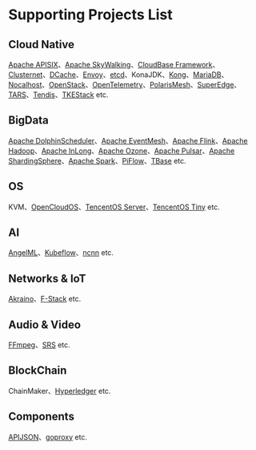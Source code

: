 # Supporting Projects List

## Cloud Native

[Apache APISIX](https://wgithub.com/apache/apisix-dashboard)、[Apache SkyWalking](https://github.com/apache/skywalking)、[CloudBase Framework](https://github.com/Tencent/cloudbase-framework)、[Clusternet](https://github.com/clusternet/clusternet)、[DCache](https://github.com/Tencent/DCache)、[Envoy](https://github.com/envoyproxy/envoy)、[etcd](https://github.com/etcd-io/etcd)、KonaJDK、[Kong](https://github.com/Kong/kong)、[MariaDB](https://github.com/MariaDB)、[Nocalhost](https://github.com/nocalhost/nocalhost)、[OpenStack](https://github.com/openstack/openstack)、[OpenTelemetry](https://github.com/open-telemetry)、[PolarisMesh](https://github.com/polarismesh)、[SuperEdge](https://github.com/superedge/superedge)、[TARS](https://github.com/TarsCloud/Tars)、[Tendis](https://github.com/Tencent/Tendis)、[TKEStack](https://github.com/tkestack) etc.

## BigData

[Apache DolphinScheduler](https://github.com/apache/dolphinscheduler)、[Apache EventMesh](https://github.com/apache/incubator-eventmesh)、[Apache Flink](https://github.com/apache/flink)、[Apache Hadoop](https://github.com/apache/hadoop)、[Apache InLong](https://github.com/apache/incubator-inlong)、[Apache Ozone](https://github.com/apache/ozone)、[Apache Pulsar](https://github.com/apache/pulsar)、[Apache ShardingSphere](https://github.com/apache/shardingsphere)、[Apache Spark](https://github.com/apache/spark)、[PiFlow](https://github.com/cas-bigdatalab/piflow)、[TBase](https://github.com/Tencent/TBase) etc.

## OS

KVM、[OpenCloudOS](https://github.com/OpenCloudOS)、[TencentOS Server](https://github.com/Tencent/TencentOS-kernel)、[TencentOS Tiny](https://github.com/OpenAtomFoundation/TencentOS-tiny) etc.

## AI

[AngelML](https://github.com/Angel-ML/angel)、[Kubeflow](https://github.com/kubeflow)、[ncnn](https://github.com/Tencent/ncnn) etc.

## Networks & IoT

[Akraino](https://github.com/akraino-edge-stack)、[F-Stack](https://github.com/F-Stack/f-stack) etc.

## Audio & Video

[FFmpeg](https://github.com/FFmpeg/FFmpeg)、[SRS](https://github.com/ossrs/srs) etc.

## BlockChain

ChainMaker、[Hyperledger](https://github.com/hyperledger) etc.

## Components

[APIJSON](https://github.com/Tencent/APIJSON)、[goproxy](https://github.com/snail007/goproxy) etc.
